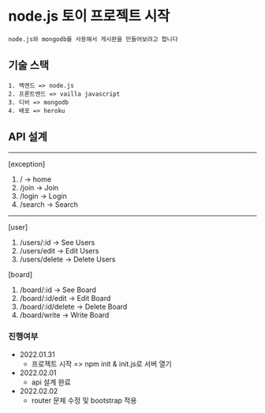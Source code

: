 # node.js 토이 프로젝트 시작
    node.js와 mongodb를 사용해서 게시판을 만들어보려고 합니다

## 기술 스택
    1. 백엔드 => node.js
    2. 프론트엔드 => vailla javascript
    3. 디비 => mongodb
    4. 배포 => heroku

## API 설계
<hr>

[exception]
1. / -> home
2. /join -> Join
3. /login -> Login
4. /search -> Search

<hr>

[user]
1. /users/:id -> See Users
2. /users/edit -> Edit Users
3. /users/delete -> Delete Users

[board]
1. /board/:id -> See Board
2. /board/:id/edit -> Edit Board
3. /board/:id/delete -> Delete Board
4. /board/write -> Write Board


### 진행여부
* 2022.01.31
    - 프로젝트 시작 => npm init & init.js로 서버 열기
* 2022.02.01
    - api 설계 완료
* 2022.02.02
    - router 문제 수정 및 bootstrap 적용


